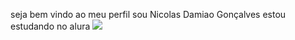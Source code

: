 seja bem vindo ao meu perfil
sou Nicolas Damiao Gonçalves
estou estudando no alura
![](https://media1.tenor.com/m/MjdFZeuLus8AAAAd/everson-zoio-nervoso.gif)

